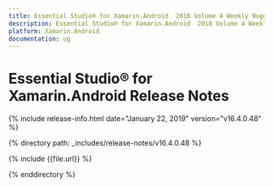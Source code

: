```yaml
---
title: Essential Studio® for Xamarin.Android  2018 Volume 4 Weekly Nuget  Release Notes  
description: Essential Studio® for Xamarin.Android  2018 Volume 4 Weekly Nuget  Release Notes  
platform: Xamarin.Android
documentation: ug
---
```


# Essential Studio® for Xamarin.Android  Release Notes  

{% include release-info.html date="January 22, 2019"  version="v16.4.0.48" %} 


{% directory path: _includes/release-notes/v16.4.0.48 %}

{% include {{file.url}} %}

{% enddirectory %}